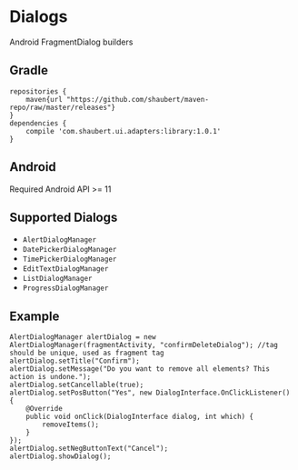 # Dialogs
Android FragmentDialog builders

## Gradle

    repositories {
        maven{url "https://github.com/shaubert/maven-repo/raw/master/releases"}
    }
    dependencies {
        compile 'com.shaubert.ui.adapters:library:1.0.1'
    }
    
## Android

Required Android API >= 11

## Supported Dialogs

  * `AlertDialogManager`
  * `DatePickerDialogManager`
  * `TimePickerDialogManager`
  * `EditTextDialogManager`
  * `ListDialogManager`
  * `ProgressDialogManager`

## Example
    
    AlertDialogManager alertDialog = new AlertDialogManager(fragmentActivity, "confirmDeleteDialog"); //tag should be unique, used as fragment tag
    alertDialog.setTitle("Confirm");
    alertDialog.setMessage("Do you want to remove all elements? This action is undone.");
    alertDialog.setCancellable(true);
    alertDialog.setPosButton("Yes", new DialogInterface.OnClickListener() {
        @Override
        public void onClick(DialogInterface dialog, int which) {
            removeItems();
        }
    });
    alertDialog.setNegButtonText("Cancel");
    alertDialog.showDialog();
    
